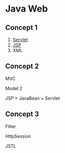 # Java Web


## Concept 1

1. [Servlet](Servlet.md)
1. [JSP](JSP.md)
1. XML

## Concept 2

MVC

Model 2

JSP + JavaBean + Servlet

## Concept 3

Filter

HttpSession

JSTL